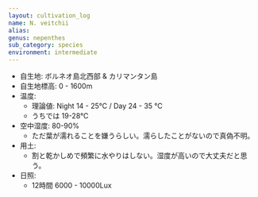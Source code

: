 ```yaml
---
layout: cultivation_log
name: N. veitchii
alias:
genus: nepenthes
sub_category: species
environment: intermediate
---
```

- 自生地: ボルネオ島北西部 & カリマンタン島
- 自生地標高: 0 - 1600m
- 温度:
  - 理論値: Night 14 - 25℃ / Day 24 - 35 ℃
  - うちでは 19-28℃
- 空中湿度: 80-90%
  - ただ葉が濡れることを嫌うらしい。濡らしたことがないので真偽不明。
- 用土:
  - 割と乾かしめで頻繁に水やりはしない。湿度が高いので大丈夫だと思う。
- 日照:
  - 12時間 6000 - 10000Lux
